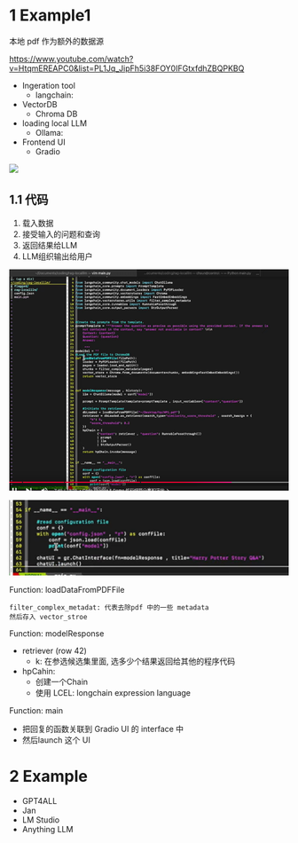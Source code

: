 

# 1 Example1

本地 pdf 作为额外的数据源 

https://www.youtube.com/watch?v=HtqmEREAPC0&list=PL1Jq_JipFh5i38FOY0IFGtxfdhZBQPKBQ

- Ingeration tool 
    -  langchain: 
- VectorDB
    - Chroma DB 
- loading local LLM 
    - Ollama: 
- Frontend UI
    - Gradio 


![](images/Pasted%20image%2020241106112201.png)



## 1.1 代码 

1. 载入数据
2. 接受输入的问题和查询
3. 返回结果给LLM
4. LLM组织输出给用户 


![](images/Pasted%20image%2020241106113219.png)

![](images/Pasted%20image%2020241106114341.png)

Function: loadDataFromPDFFile
```
filter_complex_metadat: 代表去除pdf 中的一些 metadata
然后存入 vector_stroe
```


Function: modelResponse
 - retriever (row 42)
     - k: 在参选候选集里面, 选多少个结果返回给其他的程序代码 
 - hpCahin: 
     - 创建一个Chain 
     - 使用 LCEL: longchain expression language 



Function: main
- 把回复的函数关联到 Gradio UI 的 interface 中 
- 然后launch 这个 UI 


# 2 Example 


- GPT4ALL
- Jan
- LM Studio 
- Anything LLM






